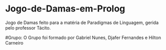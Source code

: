 # Jogo-de-Damas-em-Prolog
Jogo de Damas feito para a matéria de Paradigmas de Linguagem, gerida pelo professor Tácito.

#Grupo:
O Grupo foi formado por Gabriel Nunes, Djafer Fernandes e Hilton Carneiro
